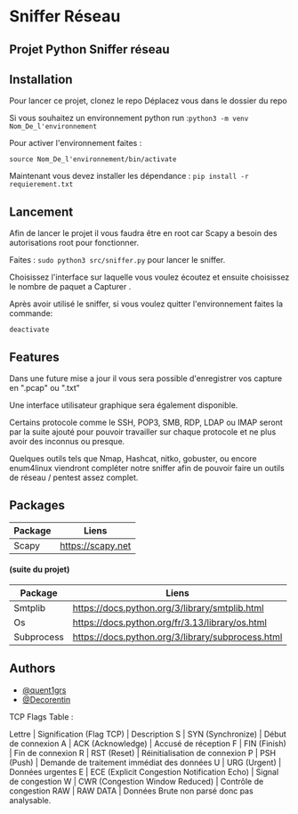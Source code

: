 
# Sniffer Réseau

## Projet Python Sniffer réseau




## Installation

Pour lancer ce projet, clonez le repo
Déplacez vous dans le dossier du repo 

Si vous souhaitez un environnement python run :```python3 -m venv 
Nom_De_l'environnement``` 

Pour activer l'environnement faites : 

```source Nom_De_l'environnement/bin/activate ```

Maintenant vous devez installer les dépendance : ```pip install -r requierement.txt ```

## Lancement

Afin de lancer le projet il vous faudra être en root car Scapy a besoin des autorisations root pour fonctionner. 

Faites : ``` sudo python3 src/sniffer.py ``` pour lancer le sniffer.

Choisissez l'interface sur laquelle vous voulez écoutez et ensuite choisissez le nombre de paquet a Capturer .

Après avoir utilisé le sniffer, si vous voulez quitter l'environnement faites la commande:

``` deactivate ```



## Features

Dans une future mise a jour il vous sera possible d'enregistrer vos capture en ".pcap" ou ".txt" 

Une interface utilisateur graphique sera également disponible. 

Certains protocole comme le SSH, POP3, SMB, RDP, LDAP ou IMAP seront par la suite ajouté pour pouvoir travailler sur chaque protocole et ne plus avoir des inconnus ou presque.

Quelques outils tels que Nmap, Hashcat, nitko, gobuster, ou encore enum4linux viendront compléter notre sniffer afin de pouvoir faire un outils de réseau / pentest assez complet.

## Packages
| Package             | Liens                                              
| ----------------- | ------------------------------------------------------------------ |
Scapy |https://scapy.net

#### (suite du projet)
| Package             | Liens                                              
| ----------------- | ------------------------------------------------------------------ |
| Smtplib |https://docs.python.org/3/library/smtplib.html|
| Os |https://docs.python.org/fr/3.13/library/os.html|
| Subprocess|https://docs.python.org/3/library/subprocess.html|

## Authors

- [@quent1grs](https://github.com/quent1grs)
- [@Decorentin](https://github.com/Decorentin)



TCP Flags Table :

Lettre | Signification (Flag TCP)                     | Description
S      | SYN  (Synchronize)                           | Début de connexion
A      | ACK  (Acknowledge)                           | Accusé de réception
F      | FIN  (Finish)                                | Fin de connexion
R      | RST  (Reset)                                 | Réinitialisation de connexion
P      | PSH  (Push)                                  | Demande de traitement immédiat des données
U      | URG  (Urgent)                                | Données urgentes
E      | ECE  (Explicit Congestion Notification Echo) | Signal de congestion
W      | CWR  (Congestion Window Reduced)             | Contrôle de congestion
RAW    | RAW DATA                                     | Données Brute non parsé donc pas analysable.

